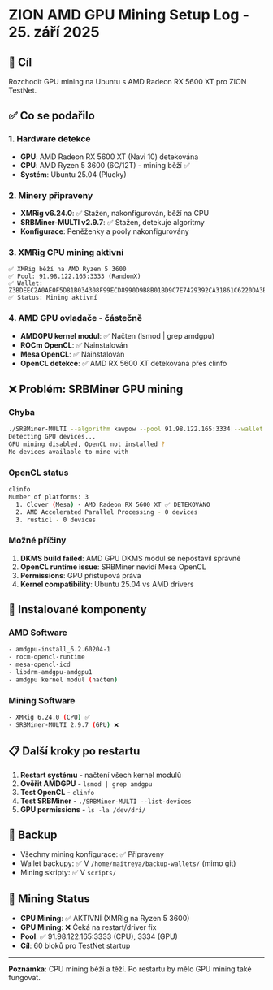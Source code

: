 # ZION AMD GPU Mining Setup Log - 25. září 2025

## 🎯 Cíl
Rozchodit GPU mining na Ubuntu s AMD Radeon RX 5600 XT pro ZION TestNet.

## ✅ Co se podařilo

### 1. Hardware detekce
- **GPU**: AMD Radeon RX 5600 XT (Navi 10) detekována
- **CPU**: AMD Ryzen 5 3600 (6C/12T) - mining běží ✅
- **Systém**: Ubuntu 25.04 (Plucky)

### 2. Minery připraveny
- **XMRig v6.24.0**: ✅ Stažen, nakonfigurován, běží na CPU
- **SRBMiner-MULTI v2.9.7**: ✅ Stažen, detekuje algoritmy
- **Konfigurace**: Peněženky a pooly nakonfigurovány

### 3. XMRig CPU mining aktivní
```
✅ XMRig běží na AMD Ryzen 5 3600
✅ Pool: 91.98.122.165:3333 (RandomX)
✅ Wallet: Z3BDEEC2A0AE0F5D81B034308F99ECD8990D9B8B01BD9C7E7429392CA31861C6220DA3B30D74E809FA0A1FE069F1
✅ Status: Mining aktivní
```

### 4. AMD GPU ovladače - částečně
- **AMDGPU kernel modul**: ✅ Načten (lsmod | grep amdgpu)
- **ROCm OpenCL**: ✅ Nainstalován
- **Mesa OpenCL**: ✅ Nainstalován
- **OpenCL detekce**: ✅ AMD RX 5600 XT detekována přes clinfo

## ❌ Problém: SRBMiner GPU mining

### Chyba
```bash
./SRBMiner-MULTI --algorithm kawpow --pool 91.98.122.165:3334 --wallet ... --disable-cpu
Detecting GPU devices...
GPU mining disabled, OpenCL not installed ?
No devices available to mine with
```

### OpenCL status
```bash
clinfo
Number of platforms: 3
  1. Clover (Mesa) - AMD Radeon RX 5600 XT ✅ DETEKOVÁNO
  2. AMD Accelerated Parallel Processing - 0 devices
  3. rusticl - 0 devices
```

### Možné příčiny
1. **DKMS build failed**: AMD GPU DKMS modul se nepostavil správně
2. **OpenCL runtime issue**: SRBMiner nevidí Mesa OpenCL
3. **Permissions**: GPU přístupová práva
4. **Kernel compatibility**: Ubuntu 25.04 vs AMD drivers

## 🔧 Instalované komponenty

### AMD Software
```bash
- amdgpu-install_6.2.60204-1
- rocm-opencl-runtime
- mesa-opencl-icd
- libdrm-amdgpu-amdgpu1
- amdgpu kernel modul (načten)
```

### Mining Software
```bash
- XMRig 6.24.0 (CPU) ✅
- SRBMiner-MULTI 2.9.7 (GPU) ❌
```

## 📋 Další kroky po restartu

1. **Restart systému** - načtení všech kernel modulů
2. **Ověřit AMDGPU** - `lsmod | grep amdgpu`
3. **Test OpenCL** - `clinfo`
4. **Test SRBMiner** - `./SRBMiner-MULTI --list-devices`
5. **GPU permissions** - `ls -la /dev/dri/`

## 💾 Backup
- Všechny mining konfigurace: ✅ Připraveny
- Wallet backupy: ✅ V `/home/maitreya/backup-wallets/` (mimo git)
- Mining skripty: ✅ V `scripts/`

## 🚀 Mining Status
- **CPU Mining**: ✅ AKTIVNÍ (XMRig na Ryzen 5 3600)
- **GPU Mining**: ❌ Čeká na restart/driver fix
- **Pool**: ✅ 91.98.122.165:3333 (CPU), 3334 (GPU)
- **Cíl**: 60 bloků pro TestNet startup

---
**Poznámka**: CPU mining běží a těží. Po restartu by mělo GPU mining také fungovat.